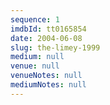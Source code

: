 ```yaml
---
sequence: 1
imdbId: tt0165854
date: 2004-06-08
slug: the-limey-1999
medium: null
venue: null
venueNotes: null
mediumNotes: null
---
```


